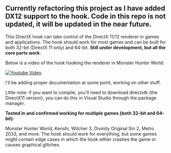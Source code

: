 ## Currently refactoring this project as I have added DX12 support to the hook. Code in this repo is not updated, it will be updated in the near future.

This DirectX hook can take control of the DirectX 11/12 renderer in games and applications. The hook should work for most games and can be built for both 32-bit (DirectX 11 only) and 64-bit. **Still under development, but all the core parts work.** 

Below is a video of the hook hooking the renderer in Monster Hunter World.

[![Youtube Video](https://github.com/techiew/DirectX11Hook/blob/master/thumbnail.png)](https://youtu.be/kzF1YnqXKXY)

I'll be adding proper documentation at some point, working on other stuff.

Little note: if you want to compile, you'll need to download directxtk (the DirectX11 version), you can do this in Visual Studio through the package manager.

**Tested in and confirmed working for multiple games (both 32-bit and 64-bit):**

Monster Hunter World, Kenshi, Witcher 3, Divinity Original Sin 2, Metro 2033, and more. The hook should work for everything, but some games might contain edge cases in which the hook either crashes the game or causes graphical glitches.

